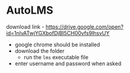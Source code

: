 # AutoLMS

download link - https://drive.google.com/open?id=1nlvATwjYGXbofDjBI5CH00vfs9lhsvUY

* google chrome should be installed
* download the folder
  * run the ` lms ` executable file
* enter username and password when asked

